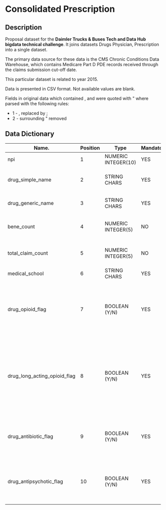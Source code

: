# Consolidated Prescription

## Description

Proposal dataset for the **Daimler Trucks & Buses Tech and Data Hub bigdata technical challenge**. It joins datasets Drugs Physician, Prescription into a single dataset.

The primary data source for these data is the CMS Chronic Conditions Data Warehouse, which contains Medicare Part D PDE records received through the claims submission cut-off date.

This particular dataset is related to year 2015.

Data is presented in CSV format. Not available values are blank.

Fields in original data which contained , and were quoted with " where parsed with the following rules:
* 1 - , replaced by ;
* 2 - surrounding " removed


## Data Dictionary


|Name.                       |Position|Type               | Mandatory | Description|
|----------------------------|--------|-------------------|-----------|------------|
|npi                         |1       |NUMERIC INTEGER(10)|YES        |Unique professional ID assigned by NPPES|
|drug_simple_name            |2       |STRING CHARS       |YES        |The name of the drug filled. This includes both brand names (drugs that have a trademarked name) and generic names (drugs that do not have a trademarked name)|
|drug_generic_name           |3       |STRING CHARS       |YES        |A term referring to the chemical ingredient of a drug rather than the trademarked brand name under which the drug is sold|
|bene_count                  |4       |NUMERIC INTEGER(5) |NO         |The total number of unique Medicare Part D beneficiaries with at least one claim for the drug. Counts fewer than 11 are suppressed and are indicated by a blank.|
|total_claim_count           |5       |NUMERIC INTEGER(5) |NO         |The number of Medicare Part D claims. This includes original prescriptions and refills. Aggregated records based on total_claim_count fewer than 11 are not included in the data file.|
|medical_school              |6       |STRING CHARS       |YES        |Individual professional's medical school|
|drug_opioid_flag            |7       |BOOLEAN (Y/N)      |YES        |A flag indicating whether drugs in this Drug Name/ Generic Name combination are identified as an opioid drug. The list for opioids are based upon drugs included in the Medicare Part D Overutilization Monitoring System (OMS). The list originates from the Centers for Disease Control and Prevention. For additional information on Medicare Part D OMS visit: https://www.cms.gov/Medicare/Prescription-Drug-Coverage/PrescriptionDrugCovContra/RxUtilization.html.|
|drug_long_acting_opioid_flag|8       |BOOLEAN (Y/N)      |YES        |A flag indicating whether drugs in this Drug Name/ Generic Name combination are identified as an long-acting opioid drug. The list for long-acting opioids are based upon drugs included in the Medicare Part D Overutilization Monitoring System (OMS). Those drugs were then identified by the National Center for Injury Prevention and Control. CDC compilation of benzodiazepines, muscle relaxants, stimulants, zolpidem, and opioid analgesics with oral morphine milligram equivalent conversion factors, 2017 version. Available at https://www.cdc.gov/drugoverdose/resources/data.html.|
|drug_antibiotic_flag        |9       |BOOLEAN (Y/N)      |YES        |A flag indicating whether drugs in this Drug Name/ Generic Name combination are identified as an antibiotic drug. The list for antibiotics was created by identifying antibiotic subcategories with the exclusion of the following types of products: tuberculosis agents, antimalarials, topical agents (topical ophthalmic, optic, vaginal, and dermatological agents, etc.).|
|drug_antipsychotic_flag     |10      |BOOLEAN (Y/N)      |YES        |A flag indicating whether drugs in this Drug Name/ Generic Name combination are identified as an antipsychotic drug. The list for antipsychotics was created by identifying antipsychotic subcategories, including first and second generation antipsychotics, as well as antipsychotics included in combination with other drugs, (e.g., OLANZAPINE/FLUOXETINE HCL).|


